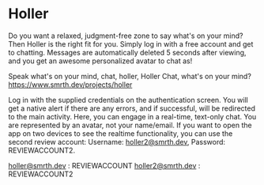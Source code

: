 # Holler
Do you want a relaxed, judgment-free zone to say what's on your mind? Then Holler is the right fit for you. Simply log in with a free account and get to chatting. Messages are automatically deleted 5 seconds after viewing, and you get an awesome personalized avatar to chat as!

Speak what's on your mind, chat, holler, Holler Chat, what's on your mind?
https://www.smrth.dev/projects/holler

Log in with the supplied credentials on the authentication screen. You will get a native alert if there are any errors, and if successful, will be redirected to the main activity. Here, you can engage in a real-time, text-only chat. You are represented by an avatar, not your name/email. If you want to open the app on two devices to see the realtime functionality, you can use the second review account: Username: holler2@smrth.dev, Password: REVIEWACCOUNT2.

holler@smrth.dev : REVIEWACCOUNT
holler2@smrth.dev : REVIEWACCOUNT2